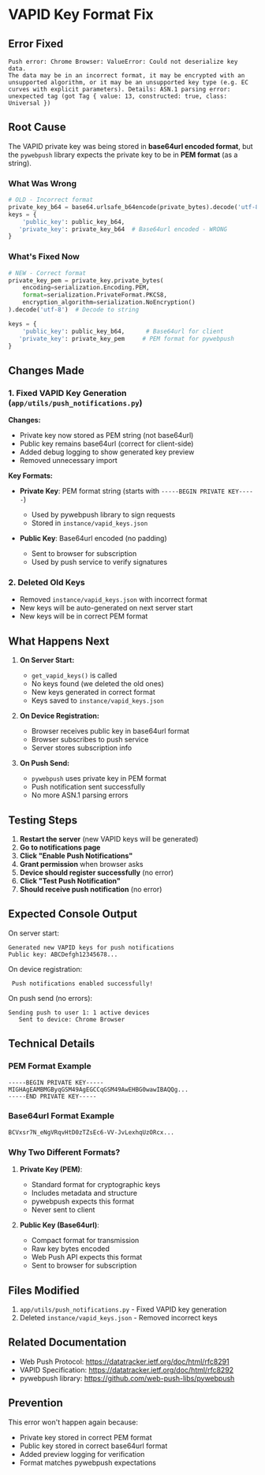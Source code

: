 # VAPID Key Format Fix

## Error Fixed
```
Push error: Chrome Browser: ValueError: Could not deserialize key data. 
The data may be in an incorrect format, it may be encrypted with an 
unsupported algorithm, or it may be an unsupported key type (e.g. EC 
curves with explicit parameters). Details: ASN.1 parsing error: 
unexpected tag (got Tag { value: 13, constructed: true, class: Universal })
```

## Root Cause
The VAPID private key was being stored in **base64url encoded format**, but the `pywebpush` library expects the private key to be in **PEM format** (as a string).

### What Was Wrong
```python
# OLD - Incorrect format
private_key_b64 = base64.urlsafe_b64encode(private_bytes).decode('utf-8').rstrip('=')
keys = {
    'public_key': public_key_b64,
   'private_key': private_key_b64  # Base64url encoded - WRONG
}
```

### What's Fixed Now
```python
# NEW - Correct format
private_key_pem = private_key.private_bytes(
    encoding=serialization.Encoding.PEM,
    format=serialization.PrivateFormat.PKCS8,
    encryption_algorithm=serialization.NoEncryption()
).decode('utf-8')  # Decode to string

keys = {
    'public_key': public_key_b64,      # Base64url for client
   'private_key': private_key_pem     # PEM format for pywebpush
}
```

## Changes Made

### 1. Fixed VAPID Key Generation (`app/utils/push_notifications.py`)

**Changes:**
- Private key now stored as PEM string (not base64url)
- Public key remains base64url (correct for client-side)
- Added debug logging to show generated key preview
- Removed unnecessary import

**Key Formats:**
- **Private Key**: PEM format string (starts with `-----BEGIN PRIVATE KEY-----`)
  - Used by pywebpush library to sign requests
  - Stored in `instance/vapid_keys.json`
  
- **Public Key**: Base64url encoded (no padding)
  - Sent to browser for subscription
  - Used by push service to verify signatures

### 2. Deleted Old Keys
- Removed `instance/vapid_keys.json` with incorrect format
- New keys will be auto-generated on next server start
- New keys will be in correct PEM format

## What Happens Next

1. **On Server Start:**
   - `get_vapid_keys()` is called
   - No keys found (we deleted the old ones)
   - New keys generated in correct format
   - Keys saved to `instance/vapid_keys.json`

2. **On Device Registration:**
   - Browser receives public key in base64url format 
   - Browser subscribes to push service 
   - Server stores subscription info 

3. **On Push Send:**
   - `pywebpush` uses private key in PEM format 
   - Push notification sent successfully 
   - No more ASN.1 parsing errors 

## Testing Steps

1. **Restart the server** (new VAPID keys will be generated)
2. **Go to notifications page**
3. **Click "Enable Push Notifications"**
4. **Grant permission** when browser asks
5. **Device should register successfully** (no error)
6. **Click "Test Push Notification"**
7. **Should receive push notification** (no error)

## Expected Console Output

On server start:
```
Generated new VAPID keys for push notifications
Public key: ABCDefgh12345678...
```

On device registration:
```
 Push notifications enabled successfully!
```

On push send (no errors):
```
Sending push to user 1: 1 active devices
   Sent to device: Chrome Browser
```

## Technical Details

### PEM Format Example
```
-----BEGIN PRIVATE KEY-----
MIGHAgEAMBMGByqGSM49AgEGCCqGSM49AwEHBG0wawIBAQQg...
-----END PRIVATE KEY-----
```

### Base64url Format Example
```
BCVxsr7N_eNgVRqvHtD0zTZsEc6-VV-JvLexhqUzORcx...
```

### Why Two Different Formats?

1. **Private Key (PEM)**:
   - Standard format for cryptographic keys
   - Includes metadata and structure
   - pywebpush expects this format
   - Never sent to client

2. **Public Key (Base64url)**:
   - Compact format for transmission
   - Raw key bytes encoded
   - Web Push API expects this format
   - Sent to browser for subscription

## Files Modified

1.  `app/utils/push_notifications.py` - Fixed VAPID key generation
2.  Deleted `instance/vapid_keys.json` - Removed incorrect keys

## Related Documentation

- Web Push Protocol: https://datatracker.ietf.org/doc/html/rfc8291
- VAPID Specification: https://datatracker.ietf.org/doc/html/rfc8292
- pywebpush library: https://github.com/web-push-libs/pywebpush

## Prevention

This error won't happen again because:
-  Private key stored in correct PEM format
-  Public key stored in correct base64url format
-  Added preview logging for verification
-  Format matches pywebpush expectations
